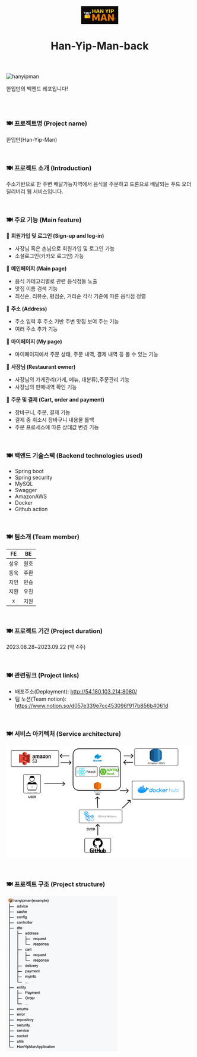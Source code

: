 <header>
<a class="link" href="http://54.180.103.214:8080/">
	<img src="imgs/logo.png" width="100">
</a>


<h1 class="projectName">Han-Yip-Man-back</h1>
</header>


![hanyipman](https://github.com/mahmunsen/Han-Yip-Man-back/assets/119462011/2462f489-2e5a-4730-8375-1b05ef4d18d9)

한입만의 백엔드 레포입니다!

<br>
<br>

### 🍽️ 프로젝트명 (Project name)

한입만(Han-Yip-Man)

<br>

### 🍽️ 프로젝트 소개 (Introduction)

주소기반으로 한 주변 배달가능지역에서 음식을 주문하고
드론으로 배달되는 푸드 오더 딜리버리 웹 서비스입니다.

<br>

### 🍽️ 주요 기능 (Main feature)

🍗 **회원가입 및 로그인 (Sign-up and log-in)**

- 사장님 혹은 손님으로 회원가입 및 로그인 가능 
- 소셜로그인(카카오 로그인) 가능

🍗 **메인페이지 (Main page)**

- 음식 카테고리별로 관련 음식점들 노출
- 맛집 이름 검색 기능
- 최신순, 리뷰순, 평점순, 거리순 각각 기준에 따른 음식점 정렬

🍗 **주소 (Address)**

- 주소 입력 후 주소 기반 주변 맛집 보여 주는 기능
- 여러 주소 추가 기능

🍗 **마이페이지 (My page)**

- 마이페이지에서 주문 상태, 주문 내역, 결제 내역 등 볼 수 있는 기능

🍗 **사장님 (Restaurant owner)**

- 사장님의 가게관리(가게, 메뉴, 대분류),주문관리 기능
- 사장님의 판매내역 확인 기능

🍗 **주문 및 결제 (Cart, order and payment)**

- 장바구니, 주문, 결제 기능
- 결제 중 취소시 장바구니 내용물 롤백
- 주문 프로세스에 따른 상태값 변경 기능 



<br>

### 🍽️ 백엔드 기술스택 (Backend technologies used)

- Spring boot
- Spring security
- MySQL
- Swagger
- AmazonAWS
- Docker
- Github action

<br>

### 🍽️ 팀소개 (Team member)

| FE | BE |
|:--:|:--:|
| 성우 | 원호 |
| 동욱 | 주환 |
| 지인 | 민승 |
| 지환 | 우진 |
| x  | 지원 |

<br>

### 🍽️ 프로젝트 기간 (Project duration)

2023.08.28~2023.09.22 (약 4주)

<br>

### 🍽️ 관련링크 (Project links)

- 배포주소(Deployment): http://54.180.103.214:8080/
- 팀 노션(Team notion): https://www.notion.so/d057e339e7cc453096f917b856b4061d

<br>

### 🍽️ 서비스 아키텍처 (Service architecture)

<img src="imgs/architecture.png" width="500">

<br>
<br>
<br>

### 🍽️ 프로젝트 구조 (Project structure)

<img src="imgs/projectArchi.png" width="300">


<br>
<br>
<br>
<br>


